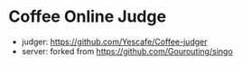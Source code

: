 # Coffee Online Judge

- judger: <https://github.com/Yescafe/Coffee-judger>
- server: forked from <https://github.com/Gourouting/singo>

